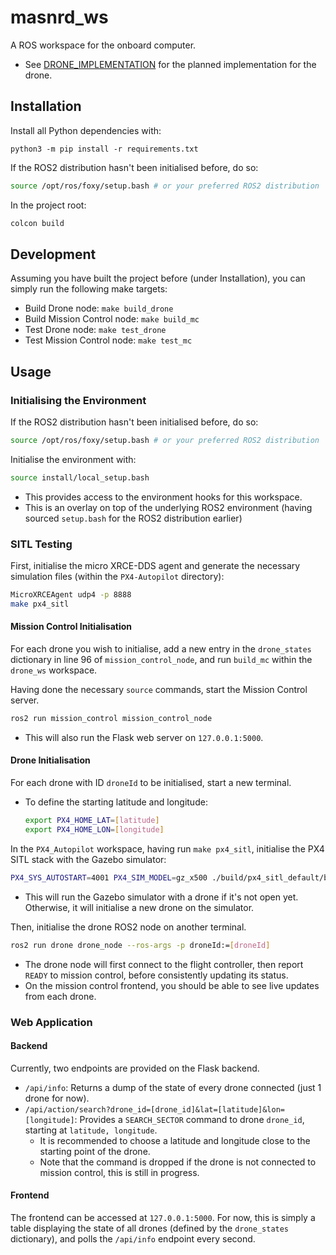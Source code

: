 # masnrd_ws

A ROS workspace for the onboard computer. 
- See [DRONE_IMPLEMENTATION](./docs/DRONE_IMPLEMENTATION.md) for the planned implementation for the drone.

## Installation
Install all Python dependencies with:
```
python3 -m pip install -r requirements.txt
```

If the ROS2 distribution hasn't been initialised before, do so:
```bash
source /opt/ros/foxy/setup.bash # or your preferred ROS2 distribution
```

In the project root:
```bash
colcon build
```

## Development
Assuming you have built the project before (under Installation), you can simply run the following make targets:
- Build Drone node: `make build_drone`
- Build Mission Control node: `make build_mc`
- Test Drone node: `make test_drone`
- Test Mission Control node: `make test_mc`

## Usage
### Initialising the Environment
If the ROS2 distribution hasn't been initialised before, do so:
```bash
source /opt/ros/foxy/setup.bash # or your preferred ROS2 distribution
```

Initialise the environment with:
```bash
source install/local_setup.bash
```
- This provides access to the environment hooks for this workspace.
- This is an overlay on top of the underlying ROS2 environment (having sourced `setup.bash` for the ROS2 distribution earlier)

### SITL Testing
First, initialise the micro XRCE-DDS agent and generate the necessary simulation files (within the `PX4-Autopilot` directory):
```bash
MicroXRCEAgent udp4 -p 8888
make px4_sitl
```

#### Mission Control Initialisation
For each drone you wish to initialise, add a new entry in the `drone_states` dictionary in line 96 of `mission_control_node`, and run `build_mc` within the `drone_ws` workspace.

Having done the necessary `source` commands, start the Mission Control server.
```bash
ros2 run mission_control mission_control_node
```
- This will also run the Flask web server on `127.0.0.1:5000`.

#### Drone Initialisation
For each drone with ID `droneId` to be initialised, start a new terminal.
- To define the starting latitude and longitude:
    ```bash
    export PX4_HOME_LAT=[latitude]
    export PX4_HOME_LON=[longitude]
    ```

In the `PX4_Autopilot` workspace, having run `make px4_sitl`, initialise the PX4 SITL stack with the Gazebo simulator:
```bash
PX4_SYS_AUTOSTART=4001 PX4_SIM_MODEL=gz_x500 ./build/px4_sitl_default/bin/px4 -i [droneId]
```
- This will run the Gazebo simulator with a drone if it's not open yet. Otherwise, it will initialise a new drone on the simulator.

Then, initialise the drone ROS2 node on another terminal.
```bash
ros2 run drone drone_node --ros-args -p droneId:=[droneId]
```
- The drone node will first connect to the flight controller, then report `READY` to mission control, before consistently updating its status.
- On the mission control frontend, you should be able to see live updates from each drone.


### Web Application
#### Backend
Currently, two endpoints are provided on the Flask backend.
- `/api/info`: Returns a dump of the state of every drone connected (just 1 drone for now).
- `/api/action/search?drone_id=[drone_id]&lat=[latitude]&lon=[longitude]`: Provides a `SEARCH_SECTOR` command to drone `drone_id`, starting at `latitude, longitude`.
    - It is recommended to choose a latitude and longitude close to the starting point of the drone.
    - Note that the command is dropped if the drone is not connected to mission control, this is still in progress.

#### Frontend
The frontend can be accessed at `127.0.0.1:5000`. For now, this is simply a table displaying the state of all drones (defined by the `drone_states` dictionary), and polls the `/api/info` endpoint every second.
